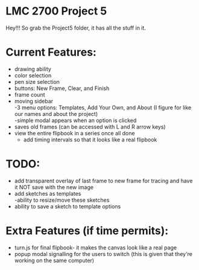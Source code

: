 # LMC 2700 Project 5

Hey!!! So grab the Project5 folder, it has all the stuff in it.

# Current Features:  
  - drawing ability  
  - color selection  
  - pen size selection  
  - buttons: New Frame, Clear, and Finish  
  - frame count  
  - moving sidebar   
        -3 menu options: Templates, Add Your Own, and About (I figure for like our names and about the project)   
        -simple modal appears when an option is clicked   
  - saves old frames (can be accessed with L and R arrow keys)
  - view the entire flipbook in a series once all done  
      - add timing intervals so that it looks like a real flipbook  
      
  
 # TODO:
  - add transparent overlay of last frame to new frame for tracing and have it NOT save with the new image  
  - add sketches as templates  
        -ability to resize/move these sketches  
  - ability to save a sketch to template options  
 
 # Extra Features (if time permits):  
  - turn.js for final flipbook- it makes the canvas look like a real page  
  - popup modal signalling for the users to switch (this is given that they're working on the same computer)
  
